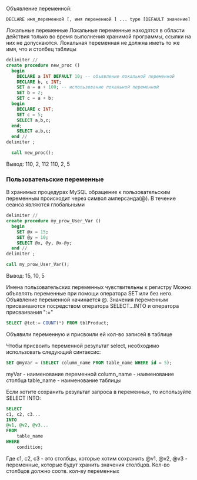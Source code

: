 Объявление переменной: 
```
DECLARE имя_переменной [, имя переменной ] ... type [DEFAULT значение]
```
Локальные переменные
Локальные переменные находятся в области действия только во время выполнения хранимой программы, ссылки на них не допускаются.
Локальная переменная не должна иметь то же имя, что и столбец таблицы

``` SQL
delimiter //
create procedure new_proc ()
  begin 
	DECLARE a INT DEFAULT 10; -- объявление локальной переменной
	DECLARE b, c INT;
	SET a = a + 100; -- использование локальной переменной
	SET b = 2;
	SET c = a + b;
  begin
	DECLARE c INT;
	SET c = 5;
	SELECT a,b,c;
  end;
	SELECT a,b,c;
  end //
delimiter ;

  call new_proc();
```
Вывод: 110, 2, 112
110, 2, 5

### **Пользовательские переменные**

В хранимых процедурах MySQL обращение к пользовательским переменным происходит через символ амперсанда(@). В течение сеанса являются глобальными

``` SQL
delimiter //
create procedure my_prow_User_Var ()
  begin 
	SET @x = 15;
    SET @y = 10;
    SELECT @x, @y, @x-@y;
  end //
delimiter ;

call my_prow_User_Var();
```
Вывод: 15, 10, 5

Имена пользовательских переменных чувствительны к регистру
Можно объявлять переменные при помощи оператора SET или без него.
Объявление переменной начинается @.
Значения переменным присваиваются посредством оператора SELECT...INTO и оператора присваивания ":="
```SQL
SELECT @tot:= COUNT(*) FROM tblProduct;
```
Объявили переменную и присвоили ей кол-во записей в таблице

Чтобы присвоить переменной результат select, необходимо использовать следующий синтаксис:

```SQL
SET @myVar = (SELECT column_name FROM table_name WHERE id = 5);
```

myVar - наименование переменной
column_name - наименование столбца
table_name - наименование таблицы

Если хотите сохранить результат запроса в переменных, то используйте SELECT INTO:

```SQL
SELECT
c1, c2, c3...
INTO
@v1, @v2, @v3...
FROM 
	table_name
WHERE
	condition;
```
Где c1, c2, c3 - это столбцы, которые хотим сохранить
@v1, @v2, @v3 - переменные, которые будут хранить значения столбцов.
Кол-во столбцов должно соотв. кол-ву переменных